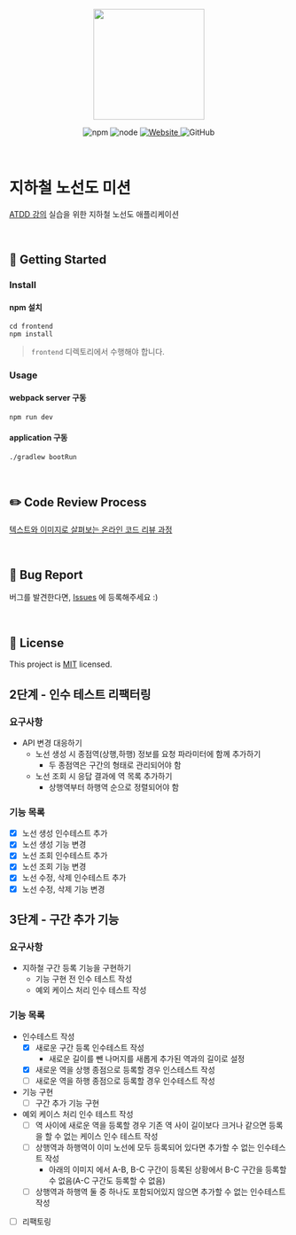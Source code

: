 <p align="center">
    <img width="200px;" src="https://raw.githubusercontent.com/woowacourse/atdd-subway-admin-frontend/master/images/main_logo.png"/>
</p>
<p align="center">
  <img alt="npm" src="https://img.shields.io/badge/npm-%3E%3D%205.5.0-blue">
  <img alt="node" src="https://img.shields.io/badge/node-%3E%3D%209.3.0-blue">
  <a href="https://edu.nextstep.camp/c/R89PYi5H" alt="nextstep atdd">
    <img alt="Website" src="https://img.shields.io/website?url=https%3A%2F%2Fedu.nextstep.camp%2Fc%2FR89PYi5H">
  </a>
  <img alt="GitHub" src="https://img.shields.io/github/license/next-step/atdd-subway-admin">
</p>

<br>

# 지하철 노선도 미션
[ATDD 강의](https://edu.nextstep.camp/c/R89PYi5H) 실습을 위한 지하철 노선도 애플리케이션

<br>

## 🚀 Getting Started

### Install
#### npm 설치
```
cd frontend
npm install
```
> `frontend` 디렉토리에서 수행해야 합니다.

### Usage
#### webpack server 구동
```
npm run dev
```
#### application 구동
```
./gradlew bootRun
```
<br>

## ✏️ Code Review Process
[텍스트와 이미지로 살펴보는 온라인 코드 리뷰 과정](https://github.com/next-step/nextstep-docs/tree/master/codereview)

<br>

## 🐞 Bug Report

버그를 발견한다면, [Issues](https://github.com/next-step/atdd-subway-admin/issues) 에 등록해주세요 :)

<br>

## 📝 License

This project is [MIT](https://github.com/next-step/atdd-subway-admin/blob/master/LICENSE.md) licensed.


## 2단계 - 인수 테스트 리팩터링
### 요구사항
  * API 변경 대응하기
    * 노선 생성 시 종점역(상행,하행) 정보를 요청 파라미터에 함께 추가하기
      * 두 종점역은 구간의 형태로 관리되어야 함
    * 노선 조회 시 응답 결과에 역 목록 추가하기
      * 상행역부터 하행역 순으로 정렬되어야 함

### 기능 목록
  * [x] 노선 생성 인수테스트 추가
  * [x] 노선 생성 기능 변경
  * [x] 노선 조회 인수테스트 추가
  * [x] 노선 조회 기능 변경
  * [x] 노선 수정, 삭제 인수테스트 추가
  * [x] 노선 수정, 삭제 기능 변경

## 3단계 - 구간 추가 기능
### 요구사항
  * 지하철 구간 등록 기능을 구현하기
    * 기능 구현 전 인수 테스트 작성
    * 예외 케이스 처리 인수 테스트 작성

### 기능 목록
  * 인수테스트 작성
    * [x] 새로운 구간 등록 인수테스트 작성
      * 새로운 길이를 뺀 나머지를 새롭게 추가된 역과의 길이로 설정
    * [x] 새로운 역을 상행 종점으로 등록할 경우 인스테스트 작성
    * [ ] 새로운 역을 하행 종점으로 등록할 경우 인수테스트 작성
  * 기능 구현
    * [ ] 구간 추가 기능 구현
  * 예외 케이스 처리 인수 테스트 작성
    * [ ] 역 사이에 새로운 역을 등록할 경우 기존 역 사이 길이보다 크거나 같으면 등록을 할 수 없는 케이스 인수 테스트 작성
    * [ ] 상행역과 하행역이 이미 노선에 모두 등록되어 있다면 추가할 수 없는 인수테스트 작성
      * 아래의 이미지 에서 A-B, B-C 구간이 등록된 상황에서 B-C 구간을 등록할 수 없음(A-C 구간도 등록할 수 없음)
    * [ ] 상행역과 하행역 둘 중 하나도 포함되어있지 않으면 추가할 수 없는 인수테스트 작성
  * [ ] 리팩토링

